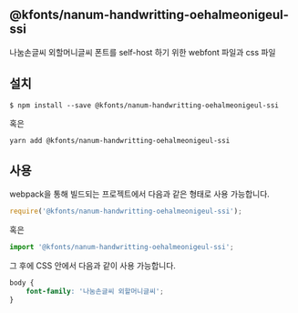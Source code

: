 
@kfonts/nanum-handwritting-oehalmeonigeul-ssi
---------------------

나눔손글씨 외할머니글씨 폰트를 self-host 하기 위한 webfont 파일과 css 파일

설치
----

```
$ npm install --save @kfonts/nanum-handwritting-oehalmeonigeul-ssi
```

혹은

```
yarn add @kfonts/nanum-handwritting-oehalmeonigeul-ssi
```

사용
----

webpack을 통해 빌드되는 프로젝트에서 다음과 같은 형태로 사용 가능합니다.

```js
require('@kfonts/nanum-handwritting-oehalmeonigeul-ssi');
```

혹은

```js
import '@kfonts/nanum-handwritting-oehalmeonigeul-ssi';
```

그 후에 CSS 안에서 다음과 같이 사용 가능합니다.

```css
body {
    font-family: '나눔손글씨 외할머니글씨';
}
```
